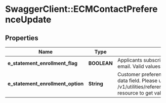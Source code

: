 # SwaggerClient::ECMContactPreferenceUpdate

## Properties
Name | Type | Description | Notes
------------ | ------------- | ------------- | -------------
**e_statement_enrollment_flag** | **BOOLEAN** | Applicants subscription for receiving statement over email. Valid values: true and false | [optional] 
**e_statement_enrollment_option** | **String** | Customer preference for eStatement. This is a reference data field. Please use /v1/utilities/referenceData/{eStatementEnrollmentOption} resource to get valid value of this field with description. | [optional] 

